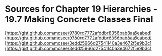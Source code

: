 # Sources for Chapter 19 Hierarchies - 19.7 Making Concrete Classes Final

[https://gist.github.com/mcsee/9780cd7772afddbc8356bab8aa5eabed](https://gist.github.com/mcsee/9780cd7772afddbc8356bab8aa5eabed)
[https://gist.github.com/mcsee/3edd25966d27541140a3e4672f5e9b3c](https://gist.github.com/mcsee/3edd25966d27541140a3e4672f5e9b3c)